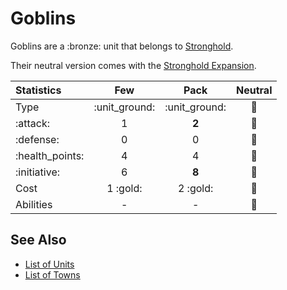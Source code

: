 # Goblins

Goblins are a :bronze: unit that belongs to [Stronghold](../towns/stronghold.md).

Their neutral version comes with the [Stronghold Expansion](../content.md).


| Statistics | Few | Pack | Neutral |
| :--- | :---: | :---: | :---: |
| Type | :unit_ground: | :unit_ground: | 🚧 |
| :attack: | 1 | **2** | 🚧 |
| :defense: | 0 | 0 | 🚧 |
| :health_points: | 4 | 4 | 🚧 |
| :initiative: | 6 | **8** | 🚧 |
| Cost | 1 :gold: | 2 :gold: | 🚧 |
| Abilities | - | - | 🚧 |


## See Also

- [List of Units](../units.md)
- [List of Towns](../towns.md)

